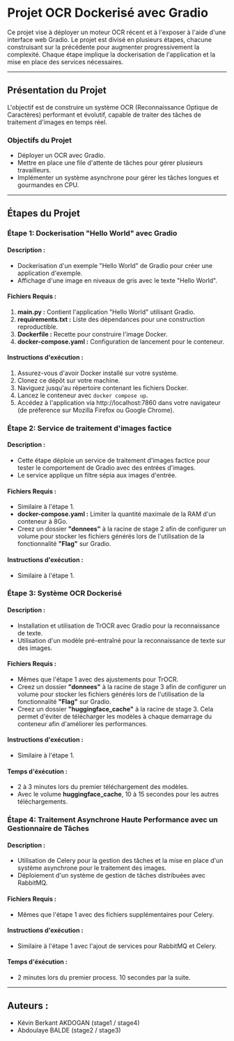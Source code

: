 # Projet OCR Dockerisé avec Gradio

Ce projet vise à déployer un moteur OCR récent et à l'exposer à l'aide d'une interface web Gradio. Le projet est divisé en plusieurs étapes, chacune construisant sur la précédente pour augmenter progressivement la complexité. Chaque étape implique la dockerisation de l'application et la mise en place des services nécessaires.

---

## Présentation du Projet

L'objectif est de construire un système OCR (Reconnaissance Optique de Caractères) performant et évolutif, capable de traiter des tâches de traitement d'images en temps réel.

### Objectifs du Projet

- Déployer un OCR avec Gradio.
- Mettre en place une file d'attente de tâches pour gérer plusieurs travailleurs.
- Implémenter un système asynchrone pour gérer les tâches longues et gourmandes en CPU.

---

## Étapes du Projet

### Étape 1: Dockerisation "Hello World" avec Gradio

#### Description :
- Dockerisation d'un exemple "Hello World" de Gradio pour créer une application d'exemple.
- Affichage d'une image en niveaux de gris avec le texte "Hello World".

#### Fichiers Requis :
1. **main.py :** Contient l'application "Hello World" utilisant Gradio.
2. **requirements.txt :** Liste des dépendances pour une construction reproductible.
3. **Dockerfile :** Recette pour construire l'image Docker.
4. **docker-compose.yaml :** Configuration de lancement pour le conteneur.

#### Instructions d'exécution :
1. Assurez-vous d'avoir Docker installé sur votre système.
2. Clonez ce dépôt sur votre machine.
3. Naviguez jusqu'au répertoire contenant les fichiers Docker.
4. Lancez le conteneur avec `docker compose up`.
5. Accédez à l'application via http://localhost:7860 dans votre navigateur (de préference sur Mozilla Firefox ou Google Chrome).

### Étape 2: Service de traitement d'images factice

#### Description :
- Cette étape déploie un service de traitement d'images factice pour tester le comportement de Gradio avec des entrées d'images.
- Le service applique un filtre sépia aux images d'entrée.

#### Fichiers Requis :
- Similaire à l'étape 1.
- **docker-compose.yaml :** Limiter la quantité maximale de la RAM d'un conteneur à 8Go.
- Creez un dossier **"donnees"** à la racine de stage 2 afin de configurer un volume pour stocker les fichiers générés lors de l'utilisation de la fonctionnalité **"Flag"** sur Gradio.

#### Instructions d'exécution :
- Similaire à l'étape 1.

### Étape 3: Système OCR Dockerisé

#### Description :
- Installation et utilisation de TrOCR avec Gradio pour la reconnaissance de texte.
- Utilisation d'un modèle pré-entraîné pour la reconnaissance de texte sur des images.

#### Fichiers Requis :
- Mêmes que l'étape 1 avec des ajustements pour TrOCR.
- Creez un dossier **"donnees"** à la racine de stage 3 afin de configurer un volume pour stocker les fichiers générés lors de l'utilisation de la fonctionnalité **"Flag"** sur Gradio.
- Creez un dossier **"huggingface_cache"** à la racine de stage 3. Cela permet d'éviter de télécharger les modèles à chaque demarrage du conteneur afin d'améliorer les performances. 

#### Instructions d'exécution :
- Similaire à l'étape 1.

#### Temps d'éxécution : 
- 2 à 3 minutes lors du premier téléchargement des modèles.
- Avec le volume **huggingface_cache**, 10 à 15 secondes pour les autres téléchargements.

### Étape 4: Traitement Asynchrone Haute Performance avec un Gestionnaire de Tâches

#### Description :
- Utilisation de Celery pour la gestion des tâches et la mise en place d'un système asynchrone pour le traitement des images.
- Déploiement d'un système de gestion de tâches distribuées avec RabbitMQ.

#### Fichiers Requis :
- Mêmes que l'étape 1 avec des fichiers supplémentaires pour Celery.

#### Instructions d'exécution :
- Similaire à l'étape 1 avec l'ajout de services pour RabbitMQ et Celery.

#### Temps d'éxécution : 
- 2 minutes lors du premier process. 10 secondes par la suite.

---

## Auteurs :
- Kévin Berkant AKDOGAN (stage1 / stage4)
- Abdoulaye BALDE (stage2 / stage3)
